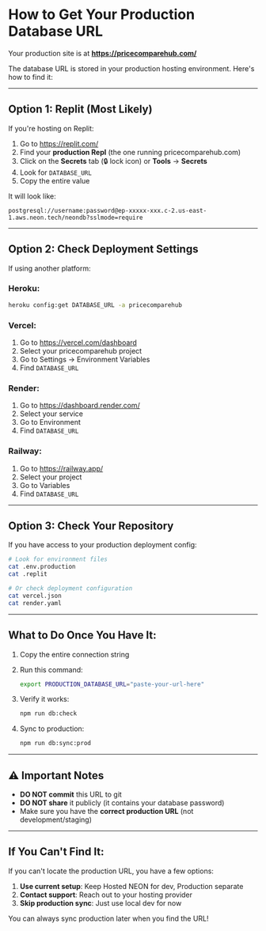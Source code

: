 # How to Get Your Production Database URL

Your production site is at **https://pricecomparehub.com/**

The database URL is stored in your production hosting environment. Here's how to find it:

---

## Option 1: Replit (Most Likely)

If you're hosting on Replit:

1. Go to https://replit.com/
2. Find your **production Repl** (the one running pricecomparehub.com)
3. Click on the **Secrets** tab (🔒 lock icon) or **Tools** → **Secrets**
4. Look for `DATABASE_URL`
5. Copy the entire value

It will look like:
```
postgresql://username:password@ep-xxxxx-xxx.c-2.us-east-1.aws.neon.tech/neondb?sslmode=require
```

---

## Option 2: Check Deployment Settings

If using another platform:

### Heroku:
```bash
heroku config:get DATABASE_URL -a pricecomparehub
```

### Vercel:
1. Go to https://vercel.com/dashboard
2. Select your pricecomparehub project
3. Go to Settings → Environment Variables
4. Find `DATABASE_URL`

### Render:
1. Go to https://dashboard.render.com/
2. Select your service
3. Go to Environment
4. Find `DATABASE_URL`

### Railway:
1. Go to https://railway.app/
2. Select your project
3. Go to Variables
4. Find `DATABASE_URL`

---

## Option 3: Check Your Repository

If you have access to your production deployment config:

```bash
# Look for environment files
cat .env.production
cat .replit

# Or check deployment configuration
cat vercel.json
cat render.yaml
```

---

## What to Do Once You Have It:

1. Copy the entire connection string
2. Run this command:
   ```bash
   export PRODUCTION_DATABASE_URL="paste-your-url-here"
   ```

3. Verify it works:
   ```bash
   npm run db:check
   ```

4. Sync to production:
   ```bash
   npm run db:sync:prod
   ```

---

## ⚠️ Important Notes

- **DO NOT commit** this URL to git
- **DO NOT share** it publicly (it contains your database password)
- Make sure you have the **correct production URL** (not development/staging)

---

## If You Can't Find It:

If you can't locate the production URL, you have a few options:

1. **Use current setup**: Keep Hosted NEON for dev, Production separate
2. **Contact support**: Reach out to your hosting provider
3. **Skip production sync**: Just use local dev for now

You can always sync production later when you find the URL!

